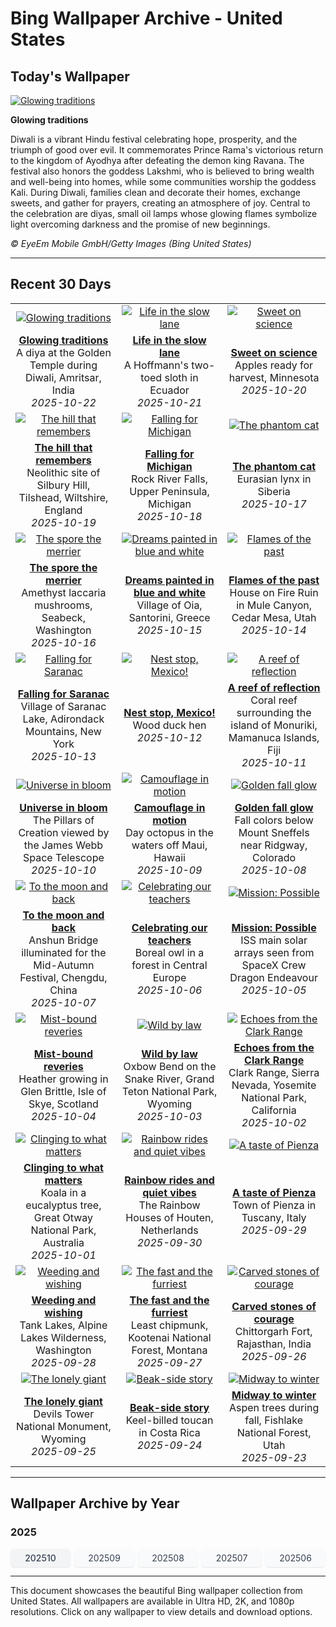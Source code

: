 # Bing Wallpaper Archive - United States

## Today's Wallpaper

[![Glowing traditions](https://www.bing.com/th?id=OHR.DiyaDiwali_EN-US3108369974_UHD.jpg&pid=hp&w=2560)](https://bing.codexun.com/us/detail/20251022)

**Glowing traditions**

Diwali is a vibrant Hindu festival celebrating hope, prosperity, and the triumph of good over evil. It commemorates Prince Rama's victorious return to the kingdom of Ayodhya after defeating the demon king Ravana. The festival also honors the goddess Lakshmi, who is believed to bring wealth and well-being into homes, while some communities worship the goddess Kali. During Diwali, families clean and decorate their homes, exchange sweets, and gather for prayers, creating an atmosphere of joy. Central to the celebration are diyas, small oil lamps whose glowing flames symbolize light overcoming darkness and the promise of new beginnings.

*© EyeEm Mobile GmbH/Getty Images (Bing United States)*

---

## Recent 30 Days

| | | |
|:---:|:---:|:---:|
| [![Glowing traditions](https://www.bing.com/th?id=OHR.DiyaDiwali_EN-US3108369974_UHD.jpg&pid=hp&w=2560)](https://bing.codexun.com/us/detail/20251022) | [![Life in the slow lane](https://www.bing.com/th?id=OHR.HoffmansSloth_EN-US3030106938_UHD.jpg&pid=hp&w=2560)](https://bing.codexun.com/us/detail/20251021) | [![Sweet on science](https://www.bing.com/th?id=OHR.AppleHarvest_EN-US2977882687_UHD.jpg&pid=hp&w=2560)](https://bing.codexun.com/us/detail/20251020) | 
| **[Glowing traditions](https://bing.codexun.com/us/detail/20251022)**<br>A diya at the Golden Temple during Diwali, Amritsar, India<br>*2025-10-22* | **[Life in the slow lane](https://bing.codexun.com/us/detail/20251021)**<br>A Hoffmann's two-toed sloth in Ecuador<br>*2025-10-21* | **[Sweet on science](https://bing.codexun.com/us/detail/20251020)**<br>Apples ready for harvest, Minnesota<br>*2025-10-20* | 
| [![The hill that remembers](https://www.bing.com/th?id=OHR.SilburyHill_EN-US2485144120_UHD.jpg&pid=hp&w=2560)](https://bing.codexun.com/us/detail/20251019) | [![Falling for Michigan](https://www.bing.com/th?id=OHR.RockRiverFalls_EN-US2428797661_UHD.jpg&pid=hp&w=2560)](https://bing.codexun.com/us/detail/20251018) | [![The phantom cat](https://www.bing.com/th?id=OHR.SiberianLynx_EN-US0696336220_UHD.jpg&pid=hp&w=2560)](https://bing.codexun.com/us/detail/20251017) | 
| **[The hill that remembers](https://bing.codexun.com/us/detail/20251019)**<br>Neolithic site of Silbury Hill, Tilshead, Wiltshire, England<br>*2025-10-19* | **[Falling for Michigan](https://bing.codexun.com/us/detail/20251018)**<br>Rock River Falls, Upper Peninsula, Michigan<br>*2025-10-18* | **[The phantom cat](https://bing.codexun.com/us/detail/20251017)**<br>Eurasian lynx in Siberia<br>*2025-10-17* | 
| [![The spore the merrier](https://www.bing.com/th?id=OHR.AmethystLaccaria_EN-US0640413961_UHD.jpg&pid=hp&w=2560)](https://bing.codexun.com/us/detail/20251016) | [![Dreams painted in blue and white](https://www.bing.com/th?id=OHR.OiaSantorini_EN-US0585833457_UHD.jpg&pid=hp&w=2560)](https://bing.codexun.com/us/detail/20251015) | [![Flames of the past](https://www.bing.com/th?id=OHR.MuleCanyon_EN-US0527899523_UHD.jpg&pid=hp&w=2560)](https://bing.codexun.com/us/detail/20251014) | 
| **[The spore the merrier](https://bing.codexun.com/us/detail/20251016)**<br>Amethyst laccaria mushrooms, Seabeck, Washington<br>*2025-10-16* | **[Dreams painted in blue and white](https://bing.codexun.com/us/detail/20251015)**<br>Village of Oia, Santorini, Greece<br>*2025-10-15* | **[Flames of the past](https://bing.codexun.com/us/detail/20251014)**<br>House on Fire Ruin in Mule Canyon, Cedar Mesa, Utah<br>*2025-10-14* | 
| [![Falling for Saranac](https://www.bing.com/th?id=OHR.SaranacLake_EN-US0445660450_UHD.jpg&pid=hp&w=2560)](https://bing.codexun.com/us/detail/20251013) | [![Nest stop, Mexico!](https://www.bing.com/th?id=OHR.WoodDuckHen_EN-US0382439406_UHD.jpg&pid=hp&w=2560)](https://bing.codexun.com/us/detail/20251012) | [![A reef of reflection](https://www.bing.com/th?id=OHR.MonurikiFiji_EN-US0326449622_UHD.jpg&pid=hp&w=2560)](https://bing.codexun.com/us/detail/20251011) | 
| **[Falling for Saranac](https://bing.codexun.com/us/detail/20251013)**<br>Village of Saranac Lake, Adirondack Mountains, New York<br>*2025-10-13* | **[Nest stop, Mexico!](https://bing.codexun.com/us/detail/20251012)**<br>Wood duck hen<br>*2025-10-12* | **[A reef of reflection](https://bing.codexun.com/us/detail/20251011)**<br>Coral reef surrounding the island of Monuriki, Mamanuca Islands, Fiji<br>*2025-10-11* | 
| [![Universe in bloom](https://www.bing.com/th?id=OHR.WebbPillars_EN-US0251661895_UHD.jpg&pid=hp&w=2560)](https://bing.codexun.com/us/detail/20251010) | [![Camouflage in motion](https://www.bing.com/th?id=OHR.OctopusCyanea_EN-US0194861123_UHD.jpg&pid=hp&w=2560)](https://bing.codexun.com/us/detail/20251009) | [![Golden fall glow](https://www.bing.com/th?id=OHR.RidgwayAspens_EN-US0136548884_UHD.jpg&pid=hp&w=2560)](https://bing.codexun.com/us/detail/20251008) | 
| **[Universe in bloom](https://bing.codexun.com/us/detail/20251010)**<br>The Pillars of Creation viewed by the James Webb Space Telescope<br>*2025-10-10* | **[Camouflage in motion](https://bing.codexun.com/us/detail/20251009)**<br>Day octopus in the waters off Maui, Hawaii<br>*2025-10-09* | **[Golden fall glow](https://bing.codexun.com/us/detail/20251008)**<br>Fall colors below Mount Sneffels near Ridgway, Colorado<br>*2025-10-08* | 
| [![To the moon and back](https://www.bing.com/th?id=OHR.AnshunBridge_EN-US0059795497_UHD.jpg&pid=hp&w=2560)](https://bing.codexun.com/us/detail/20251007) | [![Celebrating our teachers](https://www.bing.com/th?id=OHR.TeacherOwl_EN-US9991815804_UHD.jpg&pid=hp&w=2560)](https://bing.codexun.com/us/detail/20251006) | [![Mission: Possible](https://www.bing.com/th?id=OHR.DragonEndeavour_EN-US9321246369_UHD.jpg&pid=hp&w=2560)](https://bing.codexun.com/us/detail/20251005) | 
| **[To the moon and back](https://bing.codexun.com/us/detail/20251007)**<br>Anshun Bridge illuminated for the Mid-Autumn Festival, Chengdu, China<br>*2025-10-07* | **[Celebrating our teachers](https://bing.codexun.com/us/detail/20251006)**<br>Boreal owl in a forest in Central Europe<br>*2025-10-06* | **[Mission: Possible](https://bing.codexun.com/us/detail/20251005)**<br>ISS main solar arrays seen from SpaceX Crew Dragon Endeavour<br>*2025-10-05* | 
| [![Mist-bound reveries](https://www.bing.com/th?id=OHR.SkyeHeather_EN-US9221942108_UHD.jpg&pid=hp&w=2560)](https://bing.codexun.com/us/detail/20251004) | [![Wild by law](https://www.bing.com/th?id=OHR.OxbowBend_EN-US8471628790_UHD.jpg&pid=hp&w=2560)](https://bing.codexun.com/us/detail/20251003) | [![Echoes from the Clark Range](https://www.bing.com/th?id=OHR.YosemiteClark_EN-US8503376225_UHD.jpg&pid=hp&w=2560)](https://bing.codexun.com/us/detail/20251002) | 
| **[Mist-bound reveries](https://bing.codexun.com/us/detail/20251004)**<br>Heather growing in Glen Brittle, Isle of Skye, Scotland<br>*2025-10-04* | **[Wild by law](https://bing.codexun.com/us/detail/20251003)**<br>Oxbow Bend on the Snake River, Grand Teton National Park, Wyoming<br>*2025-10-03* | **[Echoes from the Clark Range](https://bing.codexun.com/us/detail/20251002)**<br>Clark Range, Sierra Nevada, Yosemite National Park, California<br>*2025-10-02* | 
| [![Clinging to what matters](https://www.bing.com/th?id=OHR.EucalyptusKoala_EN-US8743417111_UHD.jpg&pid=hp&w=2560)](https://bing.codexun.com/us/detail/20251001) | [![Rainbow rides and quiet vibes](https://www.bing.com/th?id=OHR.HoutenHouses_EN-US8966537355_UHD.jpg&pid=hp&w=2560)](https://bing.codexun.com/us/detail/20250930) | [![A taste of Pienza](https://www.bing.com/th?id=OHR.PienzaItaly_EN-US8831227247_UHD.jpg&pid=hp&w=2560)](https://bing.codexun.com/us/detail/20250929) | 
| **[Clinging to what matters](https://bing.codexun.com/us/detail/20251001)**<br>Koala in a eucalyptus tree, Great Otway National Park, Australia<br>*2025-10-01* | **[Rainbow rides and quiet vibes](https://bing.codexun.com/us/detail/20250930)**<br>The Rainbow Houses of Houten, Netherlands<br>*2025-09-30* | **[A taste of Pienza](https://bing.codexun.com/us/detail/20250929)**<br>Town of Pienza in Tuscany, Italy<br>*2025-09-29* | 
| [![Weeding and wishing](https://www.bing.com/th?id=OHR.TankLakes_EN-US9278332978_UHD.jpg&pid=hp&w=2560)](https://bing.codexun.com/us/detail/20250928) | [![The fast and the furriest](https://www.bing.com/th?id=OHR.AutumnChipmunk_EN-US9248365602_UHD.jpg&pid=hp&w=2560)](https://bing.codexun.com/us/detail/20250927) | [![Carved stones of courage](https://www.bing.com/th?id=OHR.FortChittorgarh_EN-US9184486139_UHD.jpg&pid=hp&w=2560)](https://bing.codexun.com/us/detail/20250926) | 
| **[Weeding and wishing](https://bing.codexun.com/us/detail/20250928)**<br>Tank Lakes, Alpine Lakes Wilderness, Washington<br>*2025-09-28* | **[The fast and the furriest](https://bing.codexun.com/us/detail/20250927)**<br>Least chipmunk, Kootenai National Forest, Montana<br>*2025-09-27* | **[Carved stones of courage](https://bing.codexun.com/us/detail/20250926)**<br>Chittorgarh Fort, Rajasthan, India<br>*2025-09-26* | 
| [![The lonely giant](https://www.bing.com/th?id=OHR.BearLodge_EN-US9061134971_UHD.jpg&pid=hp&w=2560)](https://bing.codexun.com/us/detail/20250925) | [![Beak-side story](https://www.bing.com/th?id=OHR.ToucanForest_EN-US8319635845_UHD.jpg&pid=hp&w=2560)](https://bing.codexun.com/us/detail/20250924) | [![Midway to winter](https://www.bing.com/th?id=OHR.AspenEquinox_EN-US8237887036_UHD.jpg&pid=hp&w=2560)](https://bing.codexun.com/us/detail/20250923) | 
| **[The lonely giant](https://bing.codexun.com/us/detail/20250925)**<br>Devils Tower National Monument, Wyoming<br>*2025-09-25* | **[Beak-side story](https://bing.codexun.com/us/detail/20250924)**<br>Keel-billed toucan in Costa Rica<br>*2025-09-24* | **[Midway to winter](https://bing.codexun.com/us/detail/20250923)**<br>Aspen trees during fall, Fishlake National Forest, Utah<br>*2025-09-23* | 


---

## Wallpaper Archive by Year

### 2025
<div style="display: grid; grid-template-columns: repeat(auto-fit, minmax(80px, 1fr)); gap: 6px; margin: 12px 0;">
<a href="https://bing.codexun.com/us/archive/202510" style="padding: 6px 12px; font-size: 14px; border-radius: 6px; box-shadow: 0 1px 2px rgba(0,0,0,0.1); background-color: #f3f4f6; color: #374151; text-decoration: none; text-align: center; transition: background-color 0.2s ease; font-weight: 500;">202510</a>
<a href="https://bing.codexun.com/us/archive/202509" style="padding: 6px 12px; font-size: 14px; border-radius: 6px; box-shadow: 0 1px 2px rgba(0,0,0,0.1); background-color: #f9fafb; color: #374151; text-decoration: none; text-align: center; transition: background-color 0.2s ease;">202509</a>
<a href="https://bing.codexun.com/us/archive/202508" style="padding: 6px 12px; font-size: 14px; border-radius: 6px; box-shadow: 0 1px 2px rgba(0,0,0,0.1); background-color: #f9fafb; color: #374151; text-decoration: none; text-align: center; transition: background-color 0.2s ease;">202508</a>
<a href="https://bing.codexun.com/us/archive/202507" style="padding: 6px 12px; font-size: 14px; border-radius: 6px; box-shadow: 0 1px 2px rgba(0,0,0,0.1); background-color: #f9fafb; color: #374151; text-decoration: none; text-align: center; transition: background-color 0.2s ease;">202507</a>
<a href="https://bing.codexun.com/us/archive/202506" style="padding: 6px 12px; font-size: 14px; border-radius: 6px; box-shadow: 0 1px 2px rgba(0,0,0,0.1); background-color: #f9fafb; color: #374151; text-decoration: none; text-align: center; transition: background-color 0.2s ease;">202506</a>
</div>



---

This document showcases the beautiful Bing wallpaper collection from United States. All wallpapers are available in Ultra HD, 2K, and 1080p resolutions. Click on any wallpaper to view details and download options.
